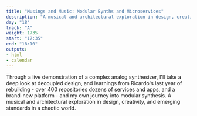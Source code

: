 ```yaml
---
title: "Musings and Music: Modular Synths and Microservices"
description: "A musical and architectural exploration in design, creativity, and emerging standards in a chaotic world."
day: "18"
track: "A"
weight: 1735
start: "17:35"
end: "18:10"
outputs:
- html
- calendar
---
```


Through a live demonstration of a complex analog synthesizer, I'll take a deep look at decoupled design, and learnings from Ricardo's last year of rebuilding - over 400 repositories dozens of services and apps, and a brand-new platform - and my own journey into modular synthesis. A musical and architectural exploration in design, creativity, and emerging standards in a chaotic world.
